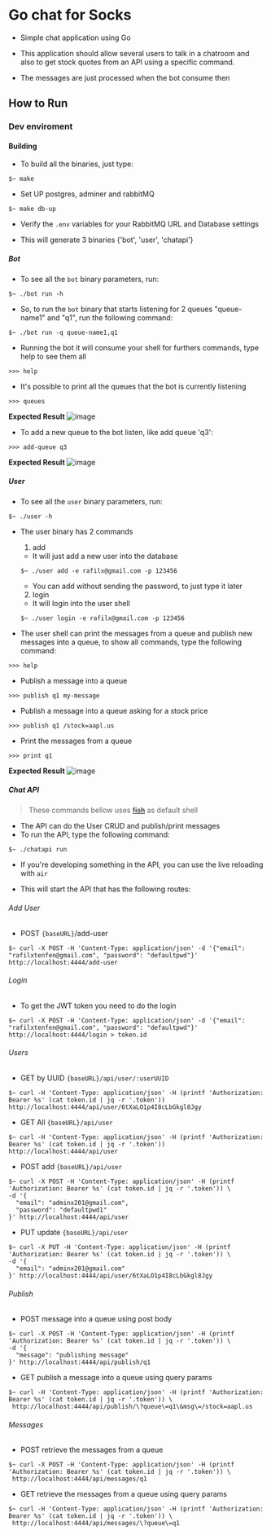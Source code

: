 # Go chat for Socks

- Simple chat application using Go

- This application should allow several users to talk in a chatroom and also to get stock quotes
from an API using a specific command.

- The messages are just processed when the bot consume then

## How to Run

### Dev enviroment


#### Building
- To build all the binaries, just type:
```shell
$~ make
```

- Set UP postgres, adminer and rabbitMQ
```shell
$~ make db-up
```

- Verify the `.env` variables for your RabbitMQ URL and Database settings 

- This will generate 3 binaries {'bot', 'user', 'chatapi'}

##### Bot
- To see all the `bot` binary parameters, run:
```shell
$~ ./bot run -h
```

- So, to run the `bot` binary that starts listening for 2 queues "queue-name1" and "q1", run the following command:
```shell
$~ ./bot run -q queue-name1,q1
```

- Running the bot it will consume your shell for furthers commands, type help to see them all
```shell
>>> help
```

- It's possible to print all the queues that the bot is currently listening
```shell
>>> queues
```

__Expected Result__
![image](https://user-images.githubusercontent.com/17556614/91647030-4a0c4480-ea2c-11ea-99fe-084de5d74feb.png)


- To add a new queue to the bot listen, like add queue 'q3':
```shell
>>> add-queue q3
```

__Expected Result__
![image](https://user-images.githubusercontent.com/17556614/91647499-d2411880-ea31-11ea-9a1e-9671e79129ca.png)

##### User
- To see all the `user` binary parameters, run:
```shell
$~ ./user -h
```

- The user binary has 2 commands
  1. add 
    - It will just add a new user into the database
    ```shell
    $~ ./user add -e rafilx@gmail.com -p 123456 
    ```
    - You can add without sending the password, to just type it later

  2. login
    - It will login into the user shell
    ```shell
    $~ ./user login -e rafilx@gmail.com -p 123456 
    ```

- The user shell can print the messages from a queue and publish new messages into a queue, to show all commands, type the following command:
```shell
>>> help
```

- Publish a message into a queue
```shell
>>> publish q1 my-message
```

- Publish a message into a queue asking for a stock price
```shell
>>> publish q1 /stock=aapl.us
```

- Print the messages from a queue
```shell
>>> print q1
```
__Expected Result__
![image](https://user-images.githubusercontent.com/17556614/91647694-edad2300-ea33-11ea-8daf-113df0d80399.png)


##### Chat API 
> These commands bellow uses ~~[fish](https://fishshell.com)~~ as default shell
- The API can do the User CRUD and publish/print messages
- To run the API, type the following command:
```shell
$~ ./chatapi run
```
- If you're developing something in the API, you can use the live reloading with `air`

- This will start the API that has the following routes:
###### Add User
- POST `{baseURL}`/add-user
```shell
$~ curl -X POST -H 'Content-Type: application/json' -d '{"email": "rafilxtenfen@gmail.com", "password": "defaultpwd"}' http://localhost:4444/add-user
```


###### Login
- To get the JWT token you need to do the login
```shell
$~ curl -X POST -H 'Content-Type: application/json' -d '{"email": "rafilxtenfen@gmail.com", "password": "defaultpwd"}' http://localhost:4444/login > token.id
```

###### Users
- GET by UUID `{baseURL}/api/user/:userUUID`
```shell
$~ curl -H 'Content-Type: application/json' -H (printf 'Authorization: Bearer %s' (cat token.id | jq -r '.token')) http://localhost:4444/api/user/6tXaLO1p4I8cLbGkgl8Jgy
```

- GET All `{baseURL}/api/user`
```shell
$~ curl -H 'Content-Type: application/json' -H (printf 'Authorization: Bearer %s' (cat token.id | jq -r '.token')) http://localhost:4444/api/user
```

- POST add `{baseURL}/api/user`
```shell
$~ curl -X POST -H 'Content-Type: application/json' -H (printf 'Authorization: Bearer %s' (cat token.id | jq -r '.token')) \
-d '{
  "email": "adminx201@gmail.com", 
  "password": "defaultpwd1"
}' http://localhost:4444/api/user
```

- PUT update `{baseURL}/api/user`
```shell
$~ curl -X PUT -H 'Content-Type: application/json' -H (printf 'Authorization: Bearer %s' (cat token.id | jq -r '.token')) \
-d '{
  "email": "adminx201@gmail.com"
}' http://localhost:4444/api/user/6tXaLO1p4I8cLbGkgl8Jgy
```

###### Publish
- POST message into a queue using post body
```shell
$~ curl -X POST -H 'Content-Type: application/json' -H (printf 'Authorization: Bearer %s' (cat token.id | jq -r '.token')) \
-d '{
  "message": "publishing message"
}' http://localhost:4444/api/publish/q1
```

- GET publish a message into a queue using query params
```shell
$~ curl -H 'Content-Type: application/json' -H (printf 'Authorization: Bearer %s' (cat token.id | jq -r '.token')) \
 http://localhost:4444/api/publish/\?queue\=q1\&msg\=/stock=aapl.us
```

###### Messages
- POST retrieve the messages from a queue 
```shell
$~ curl -X POST -H 'Content-Type: application/json' -H (printf 'Authorization: Bearer %s' (cat token.id | jq -r '.token')) \
 http://localhost:4444/api/messages/q1
```

- GET retrieve the messages from a queue using query params
```shell
$~ curl -H 'Content-Type: application/json' -H (printf 'Authorization: Bearer %s' (cat token.id | jq -r '.token')) \
 http://localhost:4444/api/messages/\?queue\=q1
```

